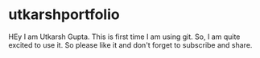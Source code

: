 # utkarshportfolio

HEy I am Utkarsh Gupta. This is first time I am using git. So, I am quite excited to use it. So please like it and don't forget to subscribe and share.